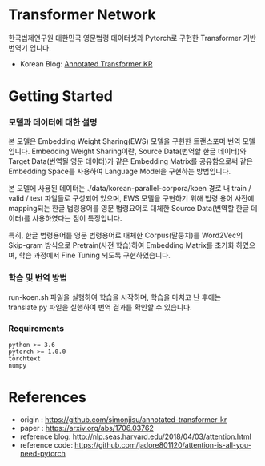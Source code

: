 # Transformer Network

한국법제연구원 대한민국 영문법령 데이터셋과 Pytorch로 구현한 Transformer 기반 번역기 입니다.

* Korean Blog: [Annotated Transformer KR](https://www.notion.so/simonjisu/Attention-Is-All-You-Need-5944fbf370ab46b091eeb64453ac3af5)

# Getting Started

### 모델과 데이터에 대한 설명
본 모델은 Embedding Weight Sharing(EWS) 모델을 구현한 트랜스포머 번역 모델입니다. Embedding Weight Sharing이란, Source Data(번역할 한글 데이터)와 Target Data(번역될 영문 데이터)가 같은 Embedding Matrix를 공유함으로써 같은 Embedding Space를 사용하여 Language Model을 구현하는 방법입니다.

본 모델에 사용된 데이터는 ./data/korean-parallel-corpora/koen 경로 내 train / valid / test 파일들로 구성되어 있으며, EWS 모델을 구현하기 위해 법령 용어 사전에 mapping되는 한글 법령용어를 영문 법령요어로 대체한 Source Data(번역할 한글 데이터)를 사용하였다는 점이 특징입니다.

특히, 한글 법령용어를 영문 법령용어로 대체한 Corpus(말뭉치)를 Word2Vec의 Skip-gram 방식으로 Pretrain(사전 학습)하여 Embedding Matrix를 초기화 하였으며, 학습 과정에서 Fine Tuning 되도록 구현하였습니다.

### 학습 및 번역 방법
run-koen.sh 파일을 실행하여 학습을 시작하며, 학습을 마치고 난 후에는 translate.py 파일을 실행하여 번역 결과를 확인할 수 있습니다.

### Requirements

```
python >= 3.6
pytorch >= 1.0.0
torchtext
numpy
```

# References

* origin : https://github.com/simonjisu/annotated-transformer-kr
* paper : https://arxiv.org/abs/1706.03762
* reference blog: http://nlp.seas.harvard.edu/2018/04/03/attention.html
* reference code: https://github.com/jadore801120/attention-is-all-you-need-pytorch
